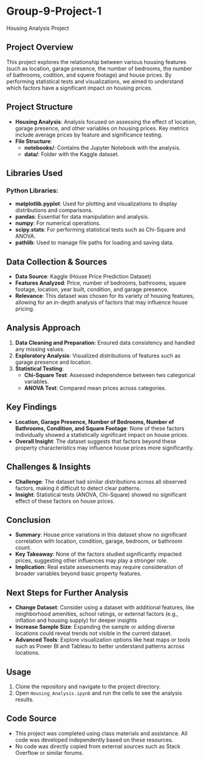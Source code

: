# Group-9-Project-1

 Housing Analysis Project

## Project Overview
This project explores the relationship between various housing features (such as location, garage presence, the number of bedrooms, the number of bathrooms, codition, and squere footage) and house prices. By performing statistical tests and visualizations, we aimed to understand which factors have a significant impact on housing prices.

## Project Structure
- **Housing Analysis**: Analysis focused on assessing the effect of location, garage presence, and other variables on housing prices. Key metrics include average prices by feature and significance testing.
- **File Structure**:
  - **notebooks/**: Contains the Jupyter Notebook with the analysis.
  - **data/**: Folder with the Kaggle dataset.

## Libraries Used
### Python Libraries:
- **matplotlib.pyplot**: Used for plotting and visualizations to display distributions and comparisons.
- **pandas**: Essential for data manipulation and analysis.
- **numpy**: For numerical operations.
- **scipy.stats**: For performing statistical tests such as Chi-Square and ANOVA.
- **pathlib**: Used to manage file paths for loading and saving data.

## Data Collection & Sources
- **Data Source**: Kaggle (House Price Prediction Dataset)
- **Features Analyzed**: Price, number of bedrooms, bathrooms, square footage, location, year built, condition, and garage presence.
- **Relevance**: This dataset was chosen for its variety of housing features, allowing for an in-depth analysis of factors that may influence house pricing.

## Analysis Approach
1. **Data Cleaning and Preparation**: Ensured data consistency and handled any missing values.
2. **Exploratory Analysis**: Visualized distributions of features such as garage presence and location.
3. **Statistical Testing**:
   - **Chi-Square Test**: Assessed independence between two categorical variables.
   - **ANOVA Test**: Compared mean prices across categories.

## Key Findings
- **Location, Garage Presence, Number of Bedrooms, Number of Bathrooms, Condition, and Square Footage**: None of these factors individually showed a statistically significant impact on house prices.
- **Overall Insight**: The dataset suggests that factors beyond these property characteristics may influence house prices more significantly.

## Challenges & Insights
- **Challenge**: The dataset had similar distributions across all observed factors, making it difficult to detect clear patterns.
- **Insight**: Statistical tests (ANOVA, Chi-Square) showed no significant effect of these factors on house prices.

## Conclusion
- **Summary**: House price variations in this dataset show no significant correlation with location, condition, garage, bedroom, or bathroom count.
- **Key Takeaway**: None of the factors studied significantly impacted prices, suggesting other influences may play a stronger role.
- **Implication**: Real estate assessments may require consideration of broader variables beyond basic property features.

## Next Steps for Further Analysis
- **Change Dataset**: Consider using a dataset with additional features, like neighborhood amenities, school ratings, or external factors (e.g., inflation and housing supply) for deeper insights
- **Increase Sample Size**: Expanding the sample or adding diverse locations could reveal trends not visible in the current dataset.
- **Advanced Tools**: Explore visualization options like heat maps or tools such as Power BI and Tableau to better understand patterns across locations.

## Usage
1. Clone the repository and navigate to the project directory.
2. Open `Housing_Analysis.ipynb` and run the cells to see the analysis results.

## Code Source

- This project was completed using class materials and assistance. All code was developed independently based on these resources.
- No code was directly copied from external sources such as Stack Overflow or similar forums.
